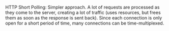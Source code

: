 HTTP Short Polling: Simpler approach. A lot of requests are processed as they come to the server, creating a lot of traffic (uses resources, but frees them as soon as the response is sent back). Since each connection is only open for a short period of time, many connections can be time-multiplexed.
